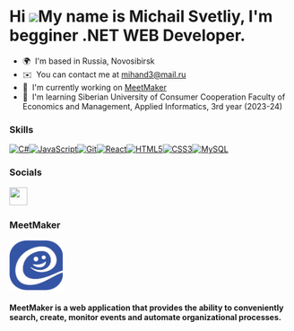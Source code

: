 Hi ![](https://user-images.githubusercontent.com/18350557/176309783-0785949b-9127-417c-8b55-ab5a4333674e.gif)My name is Michail Svetliy, I'm begginer .NET WEB Developer.
=======================================================================================================================================

* 🌍  I'm based in Russia, Novosibirsk
* ✉️  You can contact me at [mihand3@mail.ru](mailto:mihand3@mail.ru)
* 🚀  I'm currently working on [MeetMaker](http://get-together.ru/)
* 🧠  I'm learning Siberian University of Consumer Cooperation Faculty of Economics and Management, Applied Informatics, 3rd year (2023-24)

### Skills


<p align="left">
<a href="https://docs.microsoft.com/en-us/dotnet/csharp/" target="_blank" rel="noreferrer"><img src="https://raw.githubusercontent.com/danielcranney/readme-generator/main/public/icons/skills/csharp-colored.svg" width="36" height="36" alt="C#" /></a><a href="https://developer.mozilla.org/en-US/docs/Web/JavaScript" target="_blank" rel="noreferrer"><img src="https://raw.githubusercontent.com/danielcranney/readme-generator/main/public/icons/skills/javascript-colored.svg" width="36" height="36" alt="JavaScript" /></a><a href="https://git-scm.com/" target="_blank" rel="noreferrer"><img src="https://raw.githubusercontent.com/danielcranney/readme-generator/main/public/icons/skills/git-colored.svg" width="36" height="36" alt="Git" /></a><a href="https://reactjs.org/" target="_blank" rel="noreferrer"><img src="https://raw.githubusercontent.com/danielcranney/readme-generator/main/public/icons/skills/react-colored.svg" width="36" height="36" alt="React" /></a><a href="https://developer.mozilla.org/en-US/docs/Glossary/HTML5" target="_blank" rel="noreferrer"><img src="https://raw.githubusercontent.com/danielcranney/readme-generator/main/public/icons/skills/html5-colored.svg" width="36" height="36" alt="HTML5" /></a><a href="https://www.w3.org/TR/CSS/#css" target="_blank" rel="noreferrer"><img src="https://raw.githubusercontent.com/danielcranney/readme-generator/main/public/icons/skills/css3-colored.svg" width="36" height="36" alt="CSS3" /></a><a href="https://www.mysql.com/" target="_blank" rel="noreferrer"><img src="https://raw.githubusercontent.com/danielcranney/readme-generator/main/public/icons/skills/mysql-colored.svg" width="36" height="36" alt="MySQL" /></a>
</p>


### Socials

<p align="left"> <a href="https://discord.com/users/457145652837875713" target="_blank" rel="noreferrer"> <picture> <source media="(prefers-color-scheme: dark)" srcset="https://raw.githubusercontent.com/danielcranney/readme-generator/main/public/icons/socials/discord-dark.svg" /> <source media="(prefers-color-scheme: light)" srcset="https://raw.githubusercontent.com/danielcranney/readme-generator/main/public/icons/socials/discord.svg" /> <img src="https://raw.githubusercontent.com/danielcranney/readme-generator/main/public/icons/socials/discord.svg" width="32" height="32" /> </picture> </a></p>

### MeetMaker
<p align="left"> <a href="http://get-together.ru/" target="_blank" rel="noreferrer"> <picture> <source media="(prefers-color-scheme: dark)" srcset="https://github.com/MichalSvetliy69/MichalSvetliy69/blob/main/MeetMakerLogo.PNG" /> <source media="(prefers-color-scheme: light)" srcset="https://github.com/MichalSvetliy69/MichalSvetliy69/blob/main/MeetMakerLogo.PNG" /> <img src="https://github.com/MichalSvetliy69/MichalSvetliy69/blob/main/MeetMakerLogo.PNG" width="96" height="90" /> </picture> </a></p>

#### MeetMaker is a web application that provides the ability to conveniently search, create, monitor events and automate organizational processes.

